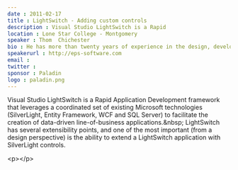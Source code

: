 ```yaml
---
date : 2011-02-17
title : LightSwitch - Adding custom controls
description : Visual Studio LightSwitch is a Rapid
location : Lone Star College - Montgomery
speaker : Thom  Chichester
bio : He has more than twenty years of experience in the design, development, implementation, documentation and maintenance of client-server and monolithic database applications using both procedural and object-oriented languages and design methodologies. He has independently designed, developed and implemented more than a dozen database applications. He has provided consulting services to clients in the areas of requirements analysis, system concept development, project planning and system design, development and implementation. Thom is proficient in user interface (UI) and user experience (UX) design. Thom is the leader of the Houston Designers and Developers Special Interest Group (D2SIG) and has given numerous presentations on software related graphic design.
speakerurl : http://eps-software.com
email : 
twitter : 
sponsor : Paladin
logo : paladin.png
---
```

Visual Studio LightSwitch is a Rapid Application Development framework that leverages a coordinated set of existing Microsoft technologies (SilverLight, Entity Framework, WCF and SQL Server) to facilitate the creation of data-driven line-of-business applications.&amp;nbsp; LightSwitch has several extensibility points, and one of the most important (from a design perspective) is the ability to extend a LightSwitch application with SilverLight controls.
&lt;p&gt;&lt;/p&gt;

